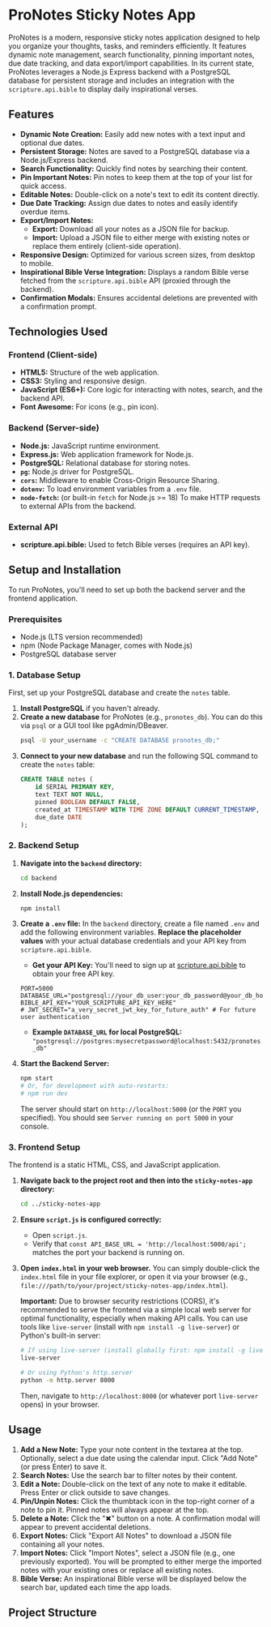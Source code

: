 # ProNotes Sticky Notes App

ProNotes is a modern, responsive sticky notes application designed to help you organize your thoughts, tasks, and reminders efficiently. It features dynamic note management, search functionality, pinning important notes, due date tracking, and data export/import capabilities. In its current state, ProNotes leverages a Node.js Express backend with a PostgreSQL database for persistent storage and includes an integration with the `scripture.api.bible` to display daily inspirational verses.

## Features

* **Dynamic Note Creation:** Easily add new notes with a text input and optional due dates.
* **Persistent Storage:** Notes are saved to a PostgreSQL database via a Node.js/Express backend.
* **Search Functionality:** Quickly find notes by searching their content.
* **Pin Important Notes:** Pin notes to keep them at the top of your list for quick access.
* **Editable Notes:** Double-click on a note's text to edit its content directly.
* **Due Date Tracking:** Assign due dates to notes and easily identify overdue items.
* **Export/Import Notes:**
    * **Export:** Download all your notes as a JSON file for backup.
    * **Import:** Upload a JSON file to either merge with existing notes or replace them entirely (client-side operation).
* **Responsive Design:** Optimized for various screen sizes, from desktop to mobile.
* **Inspirational Bible Verse Integration:** Displays a random Bible verse fetched from the `scripture.api.bible` API (proxied through the backend).
* **Confirmation Modals:** Ensures accidental deletions are prevented with a confirmation prompt.

## Technologies Used

### Frontend (Client-side)

* **HTML5:** Structure of the web application.
* **CSS3:** Styling and responsive design.
* **JavaScript (ES6+):** Core logic for interacting with notes, search, and the backend API.
* **Font Awesome:** For icons (e.g., pin icon).

### Backend (Server-side)

* **Node.js:** JavaScript runtime environment.
* **Express.js:** Web application framework for Node.js.
* **PostgreSQL:** Relational database for storing notes.
* **`pg`:** Node.js driver for PostgreSQL.
* **`cors`:** Middleware to enable Cross-Origin Resource Sharing.
* **`dotenv`:** To load environment variables from a `.env` file.
* **`node-fetch`:** (or built-in `fetch` for Node.js >= 18) To make HTTP requests to external APIs from the backend.

### External API

* **scripture.api.bible:** Used to fetch Bible verses (requires an API key).

## Setup and Installation

To run ProNotes, you'll need to set up both the backend server and the frontend application.

### Prerequisites

* Node.js (LTS version recommended)
* npm (Node Package Manager, comes with Node.js)
* PostgreSQL database server

### 1. Database Setup

First, set up your PostgreSQL database and create the `notes` table.

1.  **Install PostgreSQL** if you haven't already.
2.  **Create a new database** for ProNotes (e.g., `pronotes_db`). You can do this via `psql` or a GUI tool like pgAdmin/DBeaver.
    ```bash
    psql -U your_username -c "CREATE DATABASE pronotes_db;"
    ```
3.  **Connect to your new database** and run the following SQL command to create the `notes` table:
    ```sql
    CREATE TABLE notes (
        id SERIAL PRIMARY KEY,
        text TEXT NOT NULL,
        pinned BOOLEAN DEFAULT FALSE,
        created_at TIMESTAMP WITH TIME ZONE DEFAULT CURRENT_TIMESTAMP,
        due_date DATE
    );
    ```

### 2. Backend Setup

1.  **Navigate into the `backend` directory:**
    ```bash
    cd backend
    ```
2.  **Install Node.js dependencies:**
    ```bash
    npm install
    ```
3.  **Create a `.env` file:** In the `backend` directory, create a file named `.env` and add the following environment variables. **Replace the placeholder values** with your actual database credentials and your API key from `scripture.api.bible`.
    * **Get your API Key:** You'll need to sign up at [scripture.api.bible](https://scripture.api.bible/) to obtain your free API key.

    ```dotenv
    PORT=5000
    DATABASE_URL="postgresql://your_db_user:your_db_password@your_db_host:5432/pronotes_db"
    BIBLE_API_KEY="YOUR_SCRIPTURE_API_KEY_HERE"
    # JWT_SECRET="a_very_secret_jwt_key_for_future_auth" # For future user authentication
    ```
    * **Example `DATABASE_URL` for local PostgreSQL:** `"postgresql://postgres:mysecretpassword@localhost:5432/pronotes_db"`
4.  **Start the Backend Server:**
    ```bash
    npm start
    # Or, for development with auto-restarts:
    # npm run dev
    ```
    The server should start on `http://localhost:5000` (or the `PORT` you specified). You should see `Server running on port 5000` in your console.

### 3. Frontend Setup

The frontend is a static HTML, CSS, and JavaScript application.

1.  **Navigate back to the project root and then into the `sticky-notes-app` directory:**
    ```bash
    cd ../sticky-notes-app
    ```
2.  **Ensure `script.js` is configured correctly:**
    * Open `script.js`.
    * Verify that `const API_BASE_URL = 'http://localhost:5000/api';` matches the port your backend is running on.
3.  **Open `index.html` in your web browser.**
    You can simply double-click the `index.html` file in your file explorer, or open it via your browser (e.g., `file:///path/to/your/project/sticky-notes-app/index.html`).

    **Important:** Due to browser security restrictions (CORS), it's recommended to serve the frontend via a simple local web server for optimal functionality, especially when making API calls. You can use tools like `live-server` (install with `npm install -g live-server`) or Python's built-in server:
    ```bash
    # If using live-server (install globally first: npm install -g live-server)
    live-server

    # Or using Python's http.server
    python -m http.server 8000
    ```
    Then, navigate to `http://localhost:8000` (or whatever port `live-server` opens) in your browser.

## Usage

1.  **Add a New Note:** Type your note content in the textarea at the top. Optionally, select a due date using the calendar input. Click "Add Note" (or press Enter) to save it.
2.  **Search Notes:** Use the search bar to filter notes by their content.
3.  **Edit a Note:** Double-click on the text of any note to make it editable. Press Enter or click outside to save changes.
4.  **Pin/Unpin Notes:** Click the thumbtack icon in the top-right corner of a note to pin it. Pinned notes will always appear at the top.
5.  **Delete a Note:** Click the "✖" button on a note. A confirmation modal will appear to prevent accidental deletions.
6.  **Export Notes:** Click "Export All Notes" to download a JSON file containing all your notes.
7.  **Import Notes:** Click "Import Notes", select a JSON file (e.g., one previously exported). You will be prompted to either merge the imported notes with your existing ones or replace all existing notes.
8.  **Bible Verse:** An inspirational Bible verse will be displayed below the search bar, updated each time the app loads.

## Project Structure
